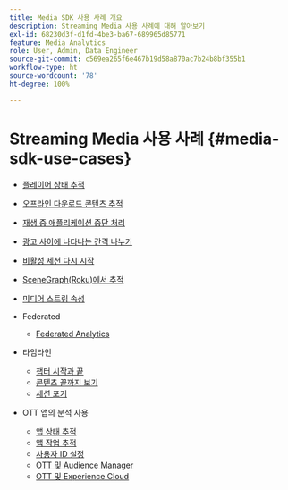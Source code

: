 ```yaml
---
title: Media SDK 사용 사례 개요
description: Streaming Media 사용 사례에 대해 알아보기
exl-id: 68230d3f-d1fd-4be3-ba67-689965d85771
feature: Media Analytics
role: User, Admin, Data Engineer
source-git-commit: c569ea265f6e467b19d58a870ac7b24b8bf355b1
workflow-type: ht
source-wordcount: '78'
ht-degree: 100%

---
```


# Streaming Media 사용 사례 {#media-sdk-use-cases}

* [플레이어 상태 추적](/help/use-cases/player-state-tracking/player-state-overview.md)
* [오프라인 다운로드 콘텐츠 추적](/help/use-cases/track-downloaded-content.md)
* [재생 중 애플리케이션 중단 처리](/help/use-cases/cookbook/app-interrupts.md)
* [광고 사이에 나타나는 간격 나누기](/help/use-cases/cookbook/fix-ad-play-ad.md)
* [비활성 세션 다시 시작](/help/use-cases/cookbook/resuming-inactive.md)
* [SceneGraph(Roku)에서 추적](/help/use-cases/cookbook/sdk-track-scenegraph.md)
* [미디어 스트림 속성](/help/use-cases/media-analytics-cookbook/media-dimensions.md)

* Federated
   * [Federated Analytics](/help/use-cases/federated-analytics.md)

* 타임라인
   * [챕터 시작과 끝](/help/use-cases/timelines/chapter-start-end.md)
   * [콘텐츠 끝까지 보기](/help/use-cases/timelines/view-to-end-of-content.md)
   * [세션 포기](/help/use-cases/timelines/user-abandons-session.md)

* OTT 앱의 분석 사용
   * [앱 상태 추적](/help/use-cases/analytics-with-ott/track-app-states.md)
   * [앱 작업 추적](/help/use-cases/analytics-with-ott/track-app-actions.md)
   * [사용자 ID 설정](/help/use-cases/analytics-with-ott/set-user-ids.md)
   * [OTT 및 Audience Manager](/help/use-cases/analytics-with-ott/ott-am.md)
   * [OTT 및 Experience Cloud](/help/use-cases/analytics-with-ott/ott-experience-cloud.md)
